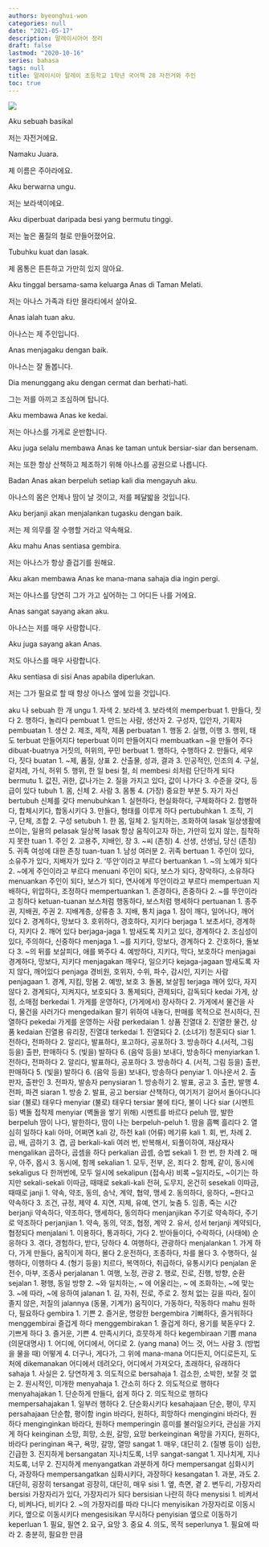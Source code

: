 ```yaml
---
authors: byeonghui-won
categories: null
date: "2021-05-17"
description: 말레이시아어 정리
draft: false
lastmod: "2020-10-16"
series: bahasa
tags: null
title: 말레이시아 말레이 초등학교 1학년 국어책 28 자전거와 주인
toc: true
---
```


![](https://t1.daumcdn.net/cfile/tistory/2248AA355784136A12)

Aku sebuah basikal

저는 자전거에요.



Namaku Juara.

제 이름은 주아라에요.



Aku berwarna ungu.

저는 보라색이에요.



Aku diperbuat daripada besi yang bermutu tinggi.

저는 높은 품질의 철로 만들어졌어요.



Tubuhku kuat dan lasak.

제 몸통은 튼튼하고 가만히 있지 않아요.



Aku tinggal bersama-sama keluarga Anas di Taman Melati.

저는 아나스 가족과 타만 믈라티에서 살아요.



Anas ialah tuan aku.

아나스는 제 주인입니다.



Anas menjagaku dengan baik.

아나스는 잘 돌봅니다.



Dia menunggang aku dengan cermat dan berhati-hati.

그는 저를 아끼고 조심하며 탑니다.



Aku membawa Anas ke kedai.

저는 아나스를 가게로 운반합니다.



Aku juga selalu membawa Anas ke taman untuk bersiar-siar dan bersenam.

저는 또한 항상 산책하고 체조하기 위해 아나스를 공원으로 나릅니다.



Badan Anas akan berpeluh setiap kali dia mengayuh aku.

아나스의 몸은 언제나 땀이 날 것이고, 저를 페달밟을 것입니다.



Aku berjanji akan menjalankan tugasku dengan baik.

저는 제 의무를 잘 수행할 거라고 약속해요.



Aku mahu Anas sentiasa gembira.

저는 아나스가 항상 즐겁기를 원해요.



Aku akan membawa Anas ke mana-mana sahaja dia ingin pergi.

저는 아나스를 당연히 그가 가고 싶어하는 그 어디든 나를 거에요.



Anas sangat sayang akan aku.

아나스는 저를 매우 사랑합니다.



Aku juga sayang akan Anas.

저도 아나스를 매우 사랑합니다.



Aku sentiasa di sisi Anas apabila diperlukan.

저는 그가 필요로 할 때 항상 아나스 옆에 있을 것입니다.



aku 나 sebuah 한 개 ungu 1. 자색 2. 보라색 3. 보라색의 memperbuat 1. 만들다, 짓다 2. 행하다, 놀리다 pembuat 1. 만드는 사람, 생산자 2. 구성자, 입안자, 기획자 pembuatan 1. 생산 2. 제조, 제작, 제품 perbuatan 1. 행동 2. 실행, 이행 3. 행위, 태도 terbuat 만들어지다 teperbuat 이미 만들어지다 membuatkan ~을 만들어 주다 dibuat-buatnya 거짓의, 허위의, 꾸민 berbuat 1. 행하다, 수행하다 2. 만들다, 세우다, 짓다 buatan 1. ~제, 품질, 상표 2. 산출물, 성과, 결과 3. 인공적인, 인조의 4. 구실, 겉치레, 가식, 허위 5. 행위, 한 일 besi 철, 쇠 membesi 쇠처럼 단단하게 되다 bermutu 1. 값진, 귀한, 값나가는 2. 질을 가지고 있다, 값이 나가다 3. 수준을 갖다, 등급이 있다 tubuh 1. 몸, 신체 2. 사람 3. 몸통 4. (가장) 중요한 부분 5. 자기 자신 bertubuh 신체를 갖다 menubuhkan 1. 실현하다, 현실화하다, 구체화하다 2. 합병하다, 합체시키다, 합동시키다 3. 만들다, 형태를 이루게 하다 pertubuhkan 1. 조직, 기구, 단체, 조합 2. 구성 setubuh 1. 한 몸, 일체 2. 일치하는, 조화하여 lasak 일상생활에 쓰이는, 일용의 pelasak 일상복 lasak 항상 움직이고자 하는, 가만히 있지 않는, 침착하지 못한 tuan 1. 주인 2. 고용주, 지배인, 장 3. ~씨 (존칭) 4. 선생, 선생님, 당신 (존칭) 5. 귀족 여성에 대한 존칭 tuan-tuan 1. 남성 여러분 2. 귀족 bertuan 1. 주인이 있다, 소유주가 있다, 지배자가 있다 2. ‘뚜안’이라고 부르다 bertuankan 1. ~의 노예가 되다 2. ~에게 주인이라고 부르다 menuani 주인이 되다, 보스가 되다, 장악하다, 소유하다 menuankan 주인이 되다, 보스가 되다, 연사에게 뚜안이라고 부르다 mempertuan 지배하다, 위압하다, 조정하다 mempertuankan 1. 존경하다, 존중하다 2. ~를 뚜안이라고 칭하다 ketuan-tuanan 보스처럼 행동하다, 보스처럼 행세하다 pertuanan 1. 종주권, 지배권, 주권 2. 지배계층, 상류층 3. 지배, 통치 jaga 1. 잠이 깨다, 일어나다, 깨어 있다 2. 경계하다, 망보다 3. 호위하다, 경호하다, 지키다 berjaga 1. 보초서다, 경계하다, 지키다 2. 깨어 있다 berjaga-jaga 1. 밤새도록 지키고 있다, 경계하다 2. 조심성이 있다, 주의하다, 신중하다 menjaga 1. ~를 지키다, 망보다, 경계하다 2. 간호하다, 돌보다 3. ~의 뒤를 보살피다, 애를 봐주다 4. 예방하다, 지키다, 막다, 보호하다 menjagai 경계하다, 망보다, 지키다 menjagakan 깨우다, 일으키다 kejaga-jagaan 밤새도록 자지 않다, 깨어있다 penjaga 경비원, 호위자, 수위, 파수, 감시인, 지키는 사람 penjagaan 1. 경계, 지킴, 망봄 2. 예방, 보호 3. 돌봄, 보살핌 terjaga 깨어 있다, 자지 않다 2. 경계되다, 지켜지다, 보호되다 3. 통제되다, 관제되다, 감독되다 kedai 가게, 상점, 소매점 berkedai 1. 가게를 운영하다, (가게에서) 장사하다 2. 가게에서 물건을 사다, 물건을 사러가다 mengedaikan 팔기 위하여 내놓다, 판매를 목적으로 전시하다, 진열하다 pekedai 가게를 운영하는 사람 perkedaian 1. 상품 진열대 2. 진열한 물건, 상품 kedaian 진열용 유리장, 진열대 terkedai 1. 진열되다 2. (소녀가) 청혼되다 siar 1. 전하다, 전파하다 2. 알리다, 발표하다, 포고하다, 공포하다 3. 방송하다 4.(서적, 그림 등을) 출판, 판매하다 5. (빛을) 발하다 6. (음악 등을) 보내다, 방송하다 menyiarkan 1. 전하다, 전파하다 2. 알리다, 발표하다, 공포하다 3. 방송하다 4. (서적, 그림 등을) 출판, 판매하다 5. (빛을) 발하다 6. (음악 등을) 보내다, 방송하다 penyiar 1. 아나운서 2. 출판자, 출판인 3. 전파자, 발송자 penysiaran 1. 방송하기 2. 발표, 공고 3. 출판, 발행 4. 전파, 파견 siaran 1. 방송 2. 발표, 공고 bersiar 산책하다, 여기저기 걸어서 돌아다니다 siar (불로) 태우다 menyiar (불로) 태우다 tersiar 불에 타다, 불이 나다 siar (시멘트 등) 벽돌 접착제 menyiar (벽돌을 쌓기 위해) 시멘트를 바르다 peluh 땀, 발한 berpeluh 땀이 나다, 발한하다, 땀이 나는 berpeluh-peluh 1. 땀을 흠뻑 흘리다 2. 열심히 일하다 kali 아마, 어쩌면 kali 강, 하천 kali (어류) 메기류 kali 1. 회, 번, 차례 2. 곱, 배, 곱하기 3. 겹, 곱 berkali-kali 여러 번, 반복해서, 되풀이하여, 재삼재사 mengalikan 곱하다, 곱셈을 하다 perkalian 곱셈, 승법 sekali 1. 한 번, 한 차례 2. 매우, 아주, 몹시 3. 동시에, 함께 sekalian 1. 모두, 전부, 온, 죄다 2. 함께, 같이, 동시에 sekaligus 다 한꺼번에, 모두 일시에 sekalipun (접속사) 비록 ~일지라도, ~이기는 하지만 sekali-sekali 이따금, 때때로 sekali-kali 전혀, 도무지, 온건히 sesekali 이따금, 때때로 janji 1. 약속, 약조, 동의, 승낙, 계약, 협약, 맹세 2. 동의하다, 응하다, ~한다고 약속하다 3. 조건, 규정, 제약 4. 지연, 지체, 유예, 연기, 늦춤 5. 임종, 죽는 시간 berjanji 약속하다, 약조하다, 맹세하다, 동의하다 menjanjikan 주기로 약속하다, 주기로 약조하다 perjanjian 1. 약속, 동의, 약조, 협정, 계약 2. 유서, 성서 terjanji 계약되다, 협정되다 menjalani 1. 이용하다, 통과하다, 가다 2. 받아들이다, 수락하다, (사태에) 순응하다 3. 겪다, 경험하다, 받다, 당하다 4. 여행하다, 관광하다 menjalankan 1. 가게 하다, 가게 만들다, 움직이게 하다, 몰다 2.운전하다, 조종하다, 차를 몰다 3. 수행하다, 실행하다, 이행하다 4. (형기 등을) 치르다, 복역하다, 취급하다, 유통시키다 penjalan 운전수, 마부, 조종사 perjalanan 1. 여행, 노정, 관광 2. 행로, 진로, 진행, 방향, 순환 sejalan 1. 평행, 동일 방향 2. ~와 일치하는, ~ 에 어울리는, ~ 에 조화하는, ~에 맞는 3. ~에 따라, ~에 응하여 jalanan 1. 길, 자취, 진로, 주로 2. 정처 없는 길을 따라, 질이 졸지 않은, 저질의 jalannya (동물, 기계가) 움직이다, 가동하다, 작동하다 mahu 원하다, 필요하다 gembira 1. 기쁜 2. 즐거운, 명랑한 bergembira 기뻐하다, 즐거워하다 menggembirai 즐겁게 하다 menggembirakan 1. 즐겁게 하다, 용기를 북돋우다 2. 기쁘게 하다 3. 즐거운, 기쁜 4. 만족시키다, 흐뭇하게 하다 kegembiraan 기쁨 mana (의문대명사) 1. 어디에, 어디에서, 어디로 2. (yang mana) 어느 것, 어느 사람 3. (방법을 물을 때) 어떻게 4. 더구나, 게다가, 그 위에 mana-mana 어디든지, 어디로든지, 도처에 dikemanakan 어디에서 데려오다, 어디에서 가져오다, 초래하다, 유래하다 sahaja 1. 사실은 2. 당연하게 3. 의도적으로 bersahaja 1. 검소한, 소박한, 보잘 것 없는 2. 원시적인, 미개한 menyahaja 1. 간소히 하다 2. 의도적으로 행하다 menyahajakan 1. 단순하게 만들다, 쉽게 하다 2. 의도적으로 행하다 mempersahajakan 1. 일부러 행하다 2. 단순화시키다 kesahajaan 단순, 평이, 무지 persahajaan 단순함, 평이함 ingin 바라다, 원하다, 희망하다 mengingini 바라다, 원하다 menginginkan 바라다, 원하다 memperingin 흥미를 불러일으키다, 관심을 가지게 하다 keinginan 소망, 희망, 소원, 갈망, 요망 berkeinginan 욕망을 가지다, 원하다, 바라다 peringinan 욕구, 욕망, 갈망, 열망 sangat 1. 매우, 대단히 2. (질병 등이) 심한, 긴급한 3. 진지하게 bersangatan 지나치도록, 너무 sangat-sangat 1. 지나치게, 지나치도록, 너무 2. 진지하게 menyangatkan 과분하게 하다 mempersangat 심화시키다, 과장하다 mempersangatkan 심화시키다, 과장하다 kesangatan 1. 과분, 과도 2. 대단히, 굉장히 tersangat 굉장히, 대단히, 매우 sisi 1. 옆, 측면, 곁 2. 변두리, 가장자리 bersisi 가장자리가 있다, 가장자리가 되다 bersisian 나란히 하다 menysisi 1. 비켜서다, 비켜나다, 비키다 2. ~의 가장자리를 따라 다니다 menyisikan 가장자리로 이동시키다, 옆으로 이동시키다 mengesisikan 무시하다 penyisian 옆으로 이동하기 keperluan 1. 필요, 필연 2. 요구, 요망 3. 중요 4. 의도, 목적 seperlunya 1. 필요에 따라 2. 충분히, 필요한 만큼
